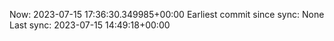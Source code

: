 Now: 2023-07-15 17:36:30.349985+00:00 Earliest commit since sync: None Last sync: 2023-07-15 14:49:18+00:00
